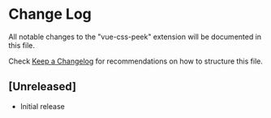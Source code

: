 # Change Log

All notable changes to the "vue-css-peek" extension will be documented in this file.

Check [Keep a Changelog](http://keepachangelog.com/) for recommendations on how to structure this file.

## [Unreleased]

- Initial release
